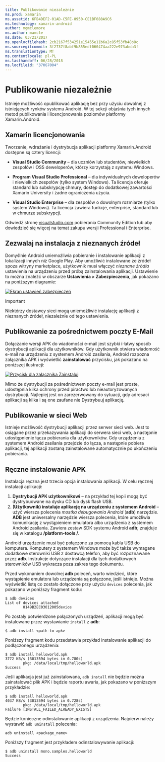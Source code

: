 ```yaml
---
title: Publikowanie niezależnie
ms.prod: xamarin
ms.assetid: 6FB4DEF2-01AD-C5FE-0950-CE1BF088A9C6
ms.technology: xamarin-android
author: mgmclemore
ms.author: mamcle
ms.date: 03/21/2017
ms.openlocfilehash: 2cb2167f534251e15455e11b6a2c85f53fb48b8c
ms.sourcegitcommit: 3f2737f8abf9b855edf060474aa222e973abda3f
ms.translationtype: MT
ms.contentlocale: pl-PL
ms.lasthandoff: 06/28/2018
ms.locfileid: "37067004"
---
```

# <a name="publishing-independently"></a>Publikowanie niezależnie

Istnieje możliwość opublikować aplikację bez przy użyciu dowolnej z istniejących rynków systemu Android. W tej sekcji objaśnia tych innych metod publikowania i licencjonowania poziomów platformy Xamarin.Android.


## <a name="xamarin-licensing"></a>Xamarin licencjonowania

Tworzenie, wdrażanie i dystrybucja aplikacji platformy Xamarin.Android dostępne są cztery licencji:

-   **Visual Studio Community** &ndash; dla uczniów lub studentów, niewielkich zespołów i OSS deweloperów, którzy korzystają z systemu Windows.

-   **Program Visual Studio Professional** &ndash; dla indywidualnych deweloperów i niewielkich zespołów (tylko system Windows). Ta licencja oferuje standard lub subskrypcję chmury, dostęp do dodatkowej zawartości Xamarin University i żadne ograniczenia użycia.

-   **Visual Studio Enterprise** &ndash; dla zespołów o dowolnym rozmiarze (tylko system Windows). Ta licencja zawiera funkcje, enterprise, standard lub w chmurze subskrypcji.

Odwiedź stronę [visualstudio.com](https://visualstudio.microsoft.com/xamarin/) pobierania Community Edition lub aby dowiedzieć się więcej na temat zakupu wersji Professional i Enterprise.


## <a name="allow-installation-from-unknown-sources"></a>Zezwalaj na instalacja z nieznanych źródeł

Domyślnie Android uniemożliwia pobieranie i instalowanie aplikacji z lokalizacji innych niż Google Play. Aby umożliwić instalowane ze źródeł spoza witryny marketplace, użytkownik musi włączyć *nieznane źródła* ustawienia na urządzeniu przed próbą zainstalowania aplikacji. Ustawienie to można znaleźć w obszarze **Ustawienia > Zabezpieczenia**, jak pokazano na poniższym diagramie:

[![Ekran ustawień zabezpieczeń](publishing-independently-images/settings.png)](publishing-independently-images/settings.png#lightbox)


> [!IMPORTANT]
> Niektórzy dostawcy sieci mogą uniemożliwić instalację aplikacji z nieznanych źródeł, niezależnie od tego ustawienia.



## <a name="publishing-by-e-mail"></a>Publikowanie za pośrednictwem poczty E-Mail

Dołączanie wersji APK do wiadomości e-mail jest szybki i łatwy sposób dystrybucji aplikacji dla użytkowników. Gdy użytkownik otwiera wiadomość e-mail na urządzeniu z systemem Android zasilania, Android rozpozna załącznika APK i wyświetlić **zainstalować** przycisku, jak pokazano na poniższej ilustracji:

[![Przycisk dla załącznika Zainstaluj](publishing-independently-images/publishing-via-email.png)](publishing-independently-images/publishing-via-email.png#lightbox)

Mimo że dystrybucji za pośrednictwem poczty e-mail jest proste, udostępnia kilka ochrony przed piractwo lub nieautoryzowanych dystrybucji. Najlepiej jest on zarezerwowany do sytuacji, gdy adresaci aplikacji są kilka i są one zaufane nie Dystrybuuj aplikację.


## <a name="publishing-by-web"></a>Publikowanie w sieci Web

Istnieje możliwość dystrybucji aplikacji przez serwer sieci web. Jest to osiągane przez przekazywania aplikacji do serwera sieci web, a następnie udostępnienie łącza pobierania dla użytkowników. Gdy urządzenia z systemem Android zasilania przejdzie do łącza, a następnie pobiera aplikacji, tej aplikacji zostaną zainstalowane automatycznie po ukończeniu pobierania.


## <a name="manually-installing-an-apk"></a>Ręczne instalowanie APK

Instalacja ręczna jest trzecia opcja instalowania aplikacji. W celu ręcznej instalacji aplikacji:

1.   **Dystrybucji APK użytkownikowi** &ndash; na przykład tej kopii mogą być dystrybuowane na dysku CD lub dysk flash USB.
1.   **(Użytkownik) instaluje aplikację na urządzeniu z systemem Android** &ndash; użyć wiersza polecenia *mostka debugowania Android* (**adb**) narzędzie.   **ADB** jest uniwersalny narzędzie wiersza polecenia, które umożliwia komunikację z wystąpieniem emulatora albo urządzenia z systemem Android zasilania. Zawiera zestaw SDK systemu Android **adb**; znajduje się w katalogu  **<sdk>/platform-tools /**.

Android urządzenie musi być połączone za pomocą kabla USB do komputera.
Komputery z systemem Windows może być także wymagane dodatkowe sterowniki USB z dostawcą telefon, aby być rozpoznawane przez **adb**. Instrukcje dotyczące instalacji dla tych dodatkowych sterowników USB wykracza poza zakres tego dokumentu.

Przed wykonaniem dowolnej **adb** poleceń, warto wiedzieć, które wystąpienie emulatora lub urządzenia są połączone, jeśli istnieje. Można wyświetlić listę co zostało dołączone przy użyciu `devices` polecenia, jak pokazano w poniższy fragment kodu:

```shell
$ adb devices
List of devices attached
        0149B2EC03012005device
```

Po zostały potwierdzone połączonych urządzeń, aplikacji mogą być instalowane przez wystawianie `install` z **adb**:

```shell
$ adb install <path-to-apk>
```

Poniższy fragment kodu przedstawia przykład instalowanie aplikacji do podłączonego urządzenia:

```shell
$ adb install helloworld.apk
3772 KB/s (3013594 bytes in 0.780s)
        pkg: /data/local/tmp/helloworld.apk
Success
```

Jeśli aplikacja jest już zainstalowana, `adb install` nie będzie można zainstalować plik APK i będzie raportu awaria, jak pokazano w poniższym przykładzie:

```shell
$ adb install helloworld.apk
4037 KB/s (3013594 bytes in 0.728s)
        pkg: /data/local/tmp/helloworld.apk
Failure [INSTALL_FAILED_ALREADY_EXISTS]
```

Będzie konieczne odinstalowanie aplikacji z urządzenia. Najpierw należy wystawić `adb uninstall` polecenia:

```shell
adb uninstall <package_name>
```

Poniższy fragment jest przykładem odinstalowywanie aplikacji:

```shell
$ adb uninstall mono.samples.helloworld
Success
```

